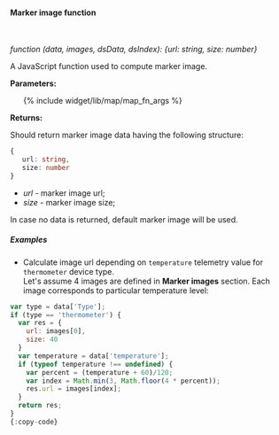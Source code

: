 #### Marker image function

<div class="divider"></div>
<br/>

*function (data, images, dsData, dsIndex): {url: string, size: number}*

A JavaScript function used to compute marker image.

**Parameters:**

<ul>
  {% include widget/lib/map/map_fn_args %}
</ul>

**Returns:**

Should return marker image data having the following structure:

```typescript
{ 
   url: string,
   size: number
}
```

- *url* - marker image url;
- *size* - marker image size;

In case no data is returned, default marker image will be used. 

<div class="divider"></div>

##### Examples

<ul>
<li>
Calculate image url depending on <code>temperature</code> telemetry value for <code>thermometer</code> device type.<br>
Let's assume 4 images are defined in <b>Marker images</b> section. Each image corresponds to particular temperature level:
</li>
</ul>

```javascript
var type = data['Type'];
if (type == 'thermometer') {
  var res = {
    url: images[0],
    size: 40
  }
  var temperature = data['temperature'];
  if (typeof temperature !== undefined) {
    var percent = (temperature + 60)/120;
    var index = Math.min(3, Math.floor(4 * percent));
    res.url = images[index];
  }
  return res;
}
{:copy-code}
```

<br>
<br>
